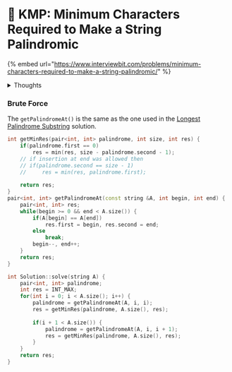 # 🚧 KMP: Minimum Characters  Required to Make a String Palindromic

{% embed url="https://www.interviewbit.com/problems/minimum-characters-required-to-make-a-string-palindromic/" %}

<details>

<summary>Thoughts</summary>

* **0:00** The name of the questions sounds like one of those that I clearly won't be able to solve on my own. I'll just give it a try once and see if I should go straight to the solution.&#x20;
* **36:00** I spent a lot more time than I wanted to. I have a solution that should work but it's giving the wrong answer. [Time to take it to OnlineGDB](https://onlinegdb.com/hMadqrAus).
* **45:00** So the problem was that I read the question wrong and thought that we can insert characters at both the beginning and the end. Let's see if it will work now that I know this.&#x20;
* Ok, so my solution was correct but not optimal. I'm surprised I was able to solve this at all. I'll paste it here as a brute-force solution and see the provided solution.&#x20;
* **50:00** According to the hint, I need to learn KMP. I'll go ahead and watch a video on that.
* **54:00** According to Need Code, KMP is a very very very hard problem. I don't have time right now as I'm behind schedule, so i'll defer it for now and move to the next question.&#x20;

</details>

### Brute Force

The `getPalindromeAt()` is the same as the one used in the [Longest Palindrome Substring](longest-palindromic-substring.md#efficient-solution) solution.&#x20;

```cpp
int getMinRes(pair<int, int> palindrome, int size, int res) {
    if(palindrome.first == 0)
        res = min(res, size - palindrome.second - 1);
    // if insertion at end was allowed then
    // if(palindrome.second == size - 1)
    //     res = min(res, palindrome.first);
    
    return res;
}
pair<int, int> getPalindromeAt(const string &A, int begin, int end) {
    pair<int, int> res;
    while(begin >= 0 && end < A.size()) {
        if(A[begin] == A[end])
            res.first = begin, res.second = end;
        else    
            break;
        begin--, end++;
    }
    return res;    
}

int Solution::solve(string A) {
    pair<int, int> palindrome;
    int res = INT_MAX;
    for(int i = 0; i < A.size(); i++) {
        palindrome = getPalindromeAt(A, i, i);
        res = getMinRes(palindrome, A.size(), res);
        
        if(i + 1 < A.size()) {
            palindrome = getPalindromeAt(A, i, i + 1);
            res = getMinRes(palindrome, A.size(), res);    
        }
    }
    return res;
}

```
